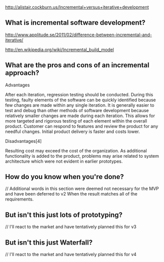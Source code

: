 http://alistair.cockburn.us/Incremental+versus+iterative+development




## What is incremental software development?

http://www.applitude.se/2011/02/difference-between-incremental-and-iterative/

http://en.wikipedia.org/wiki/Incremental_build_model

## What are the pros and cons of an incremental approach?

Advantages

After each iteration, regression testing should be conducted. During this testing, faulty elements of the software can be quickly identified because few changes are made within any single iteration.
It is generally easier to test and debug than other methods of software development because relatively smaller changes are made during each iteration. This allows for more targeted and rigorous testing of each element within the overall product.
Customer can respond to features and review the product for any needful changes.
Initial product delivery is faster and costs lower.


Disadvantages[4]

Resulting cost may exceed the cost of the organization.
As additional functionality is added to the product, problems may arise related to system architecture which were not evident in earlier prototypes.

## How do you know when you're done?

// Additional words in this section were deemed not necessary for the MVP and have been deferred to v2
When the result matches all of the requirements.

## But isn't this just lots of prototyping?

// I'll react to the market and have tentatively planned this for v3

## But isn't this just Waterfall?

// I'll react to the market and have tentatively planned this for v4

